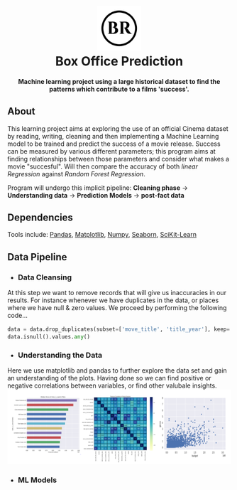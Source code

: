 <h1 align="center">
    <img alt="logo" title="br logo" src="https://github.com/BrianRuizy/portfolio-website-3.0/blob/master/Misc/BR%20logo%20blk.png" width="100"> </br> Box Office Prediction 
</h1>

<h4 align="center">
Machine learning project using a large historical dataset to find the patterns which contribute to a films 'success'.
</h4>

## About
This learning project aims at exploring the use of an official Cinema dataset by reading, writing, cleaning and then implementing a Machine Learning model to be trained and predict the success of a movie release. Success can be measured by various different parameters; this program aims at finding relationships between those parameters and consider what makes a movie "succesful". Will then compare the accuracy of both *linear Regression* against *Random Forest Regression*. 

Program will undergo this implicit pipeline:
**Cleaning phase** -> **Understanding data** -> **Prediction Models** -> **post-fact data**

## Dependencies
Tools include: [Pandas](https://pandas.pydata.org/), 
[Matplotlib](https://matplotlib.org/), 
[Numpy](https://www.numpy.org/),
[Seaborn](https://seaborn.pydata.org/),
[SciKit-Learn](https://scikit-learn.org/stable/)

## Data Pipeline
* ### Data Cleansing
At this step we want to remove records that will give us inaccuracies in our results. For instance whenever we have duplicates in the data, or places where we have null & zero values. We proceed by performing the following code...
```python
data = data.drop_duplicates(subset=['move_title', 'title_year'], keep='first').copy()
data.isnull().values.any()
```
* ### Understanding the Data
Here we use matplotlib and pandas to further explore the data set and gain an understanding of the plots. Having done so we can find positive or negative correlations between variables, or find other valubale insights.
<img src="https://github.com/BrianRuizy/box-office-prediction/blob/master/images/boxoffice-understandingData.png" > </img>
* ### ML Models

